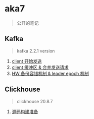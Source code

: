 # aka7

> 公开的笔记

## Kafka

> kafka 2.2.1 version

1. [client 开始发送](./kafka/producer-client-send.md)
2. [client 缓冲区 & 合并发送请求](./kafka/producer-accumulator.md)
3. [HW 备份容错机制 & leader epoch 机制](./kafka/hw-backup.md)

## Clickhouse

> clickhouse 20.8.7

1. [源码构建准备](./clickhouse/build.md)
